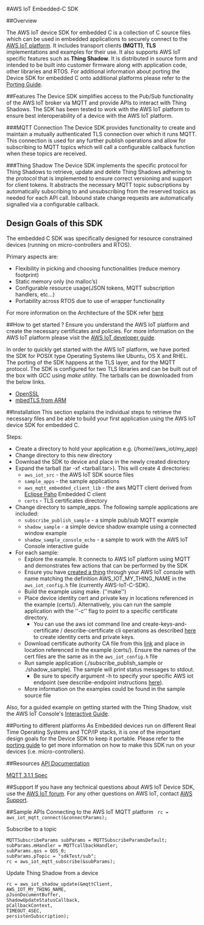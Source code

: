 #AWS IoT Embedded-C SDK

##Overview

The AWS IoT device SDK for embedded C is a collection of C source files which can be used in embedded applications to securely connect to the [AWS IoT platform](http://docs.aws.amazon.com/iot/latest/developerguide/what-is-aws-iot.html). It includes transport clients **(MQTT)**, **TLS** implementations and examples for their use. It also supports AWS IoT specific features such as **Thing Shadow**. It is distributed in source form and intended to be built into customer firmware along with application code, other libraries and RTOS. For additional information about porting the Device SDK for embedded C onto additional platforms please refer to the [Porting Guide](https://github.com/aws/aws-iot-device-sdk-embedded-C/blob/master/PortingGuide.md).

##Features
The Device SDK simplifies access to the Pub/Sub functionality of the AWS IoT broker via MQTT and provide APIs to interact with Thing Shadows. The SDK has been tested to work with the AWS IoT platform to ensure best interoperability of a device with the AWS IoT platform.

###MQTT Connection
The Device SDK provides functionality to create and maintain a mutually authenticated TLS connection over which it runs MQTT. This connection is used for any further publish operations and allow for subscribing to MQTT topics which will call a configurable callback function when these topics are received.

###Thing Shadow
The Device SDK implements the specific protocol for Thing Shadows to retrieve, update and delete Thing Shadows adhering to the protocol that is implemented to ensure correct versioning and support for client tokens. It abstracts the necessary MQTT topic subscriptions by automatically subscribing to and unsubscribing from the reserved topics as needed for each API call. Inbound state change requests are automatically signalled via a configurable callback.

## Design Goals of this SDK
The embedded C SDK was specifically designed for resource constrained devices (running on micro-controllers and RTOS).

Primary aspects are:
 * Flexibility in picking and choosing functionalities (reduce memory footprint)
 * Static memory only (no malloc’s)
 * Configurable resource usage(JSON tokens, MQTT subscription handlers, etc…)
 * Portability across RTOS due to use of wrapper functionality
 
For more information on the Architecture of the SDK refer [here](http://aws-iot-device-sdk-embedded-c-docs.s3-website-us-east-1.amazonaws.com/index.html)

##How to get started ?
Ensure you understand the AWS IoT platform and create the necessary certificates and policies. For more information on the AWS IoT platform please visit the [AWS IoT developer guide](http://docs.aws.amazon.com/iot/latest/developerguide/iot-security-identity.html).

In order to quickly get started with the AWS IoT platform, we have ported the SDK for POSIX type Operating Systems like Ubuntu, OS X and RHEL. The porting of the SDK happens at the TLS layer, and for the MQTT protocol. The SDK is configured for two TLS libraries and can be built out of the box with *GCC* using *make utility*. The tarballs can be downloaded from the below links.

* [OpenSSL](https://s3.amazonaws.com/aws-iot-device-sdk-embedded-c/linux_mqtt_openssl-1.0.0.tar)
* [mbedTLS from ARM](https://s3.amazonaws.com/aws-iot-device-sdk-embedded-c/linux_mqtt_mbedtls-1.0.0.tar)

##Installation
This section explains the individual steps to retrieve the necessary files and be able to build your first application using the AWS IoT device SDK for embedded C.

Steps:

 * Create a directory to hold your application e.g. (/home/<user>/aws_iot/my_app)
 * Change directory to this new directory
 * Download the SDK to device and place in the newly created directory
 * Expand the tarball (tar -xf <tarball.tar>).  This will create 4 directories:
 	* `aws_iot_src` - the AWS IoT SDK source files
 	* `sample_apps` - the sample applications
 	* `aws_mqtt_embedded_client_lib` - the aws MQTT client derived from [Eclipse Paho](http://www.eclipse.org/paho/clients/c/embedded/) Embedded C client
 	* `certs` - TLS certificates directory
 * Change directory to sample_apps.  The following sample applications are included:
 	* `subscribe_publish_sample` - a simple pub/sub MQTT example
 	* `shadow_sample` - a simple device shadow example using a connected window example
 	* `shadow_sample_console_echo` - a sample to work with the AWS IoT Console interactive guide
 * For each sample:
 	* Explore the example.  It connects to AWS IoT platform using MQTT and demonstrates few actions that can be performed by the SDK
 	* Ensure you have [created a thing](https://docs.aws.amazon.com/iot/latest/developerguide/create-thing.html) through your AWS IoT console with name matching the definition AWS_IOT_MY_THING_NAME in the `aws_iot_config.h` file (currently AWS-IoT-C-SDK).
 	* Build the example using make.  (''make'')
 	* Place device identity cert and private key in locations referenced in the example (certs/).  Alternatively, you can run the sample application with the ''-c'' flag to point to a specific certificate directory.
 	  * You can use the aws iot command line and create-keys-and-certificate / describe-certificate cli operations as described [here](https://docs.aws.amazon.com/iot/latest/developerguide/secure-communication.html) to create identity certs and private keys.
 	* Download certificate authority CA file from this [link](https://www.symantec.com/content/en/us/enterprise/verisign/roots/VeriSign-Class%203-Public-Primary-Certification-Authority-G5.pem) and place in location referenced in the example (certs/). Ensure the names of the cert files are the same as in the `aws_iot_config.h` file
 	* Run sample application (./subscribe_publish_sample or ./shadow_sample).  The sample will print status messages to stdout.
 	  * Be sure to specify argument -h to specify your specific AWS iot endpoint (see describe-endpoint instructions [here](https://docs.aws.amazon.com/iot/latest/developerguide/verify-pub-sub.html)).
 	* More information on the examples could be found in the sample source file
 	
Also, for a guided example on getting started with the Thing Shadow, visit the AWS IoT Console's [Interactive Guide](https://console.aws.amazon.com/iot).

##Porting to different platforms
As Embedded devices run on different Real Time Operating Systems and TCP/IP stacks, it is one of the important design goals for the Device SDK to keep it portable. Please refer to the [porting guide](https://github.com/aws/aws-iot-device-sdk-embedded-C/blob/master/PortingGuide.md) to get more information on how to make this SDK run on your devices (i.e. micro-controllers).

##Resources
[API Documentation](http://aws-iot-device-sdk-embedded-c-docs.s3-website-us-east-1.amazonaws.com/index.html)

[MQTT 3.1.1 Spec](http://docs.oasis-open.org/mqtt/mqtt/v3.1.1/csprd02/mqtt-v3.1.1-csprd02.html)

##Support
If you have any technical questions about AWS IoT Device SDK, use the [AWS IoT forum](https://forums.aws.amazon.com/forum.jspa?forumID=210).
For any other questions on AWS IoT, contact [AWS Support](https://aws.amazon.com/contact-us/).

##Sample APIs
Connecting to the AWS IoT MQTT platform
``` rc = aws_iot_mqtt_connect(&connectParams);```

Subscribe to a topic

```
MQTTSubscribeParams subParams = MQTTSubscribeParamsDefault; 
subParams.mHandler = MQTTcallbackHandler;
subParams.qos = QOS_0;
subParams.pTopic = "sdkTest/sub";
rc = aws_iot_mqtt_subscribe(&subParams);
```


Update Thing Shadow from a device
``` 
rc = aws_iot_shadow_update(&mqttClient,
AWS_IOT_MY_THING_NAME, 
pJsonDocumentBuffer, 
ShadowUpdateStatusCallback,
pCallbackContext, 
TIMEOUT_4SEC, 
persistenSubscription);
```
